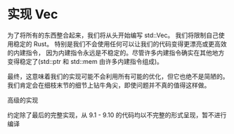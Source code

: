 # 实现 Vec
为了将所有的东西整合起来，我们将从头开始编写 std::Vec。
我们将限制自己使用稳定的 Rust。 特别是我们不会使用任何可以让我们的代码变得更漂亮或更高效的内建指令，
因为内建指令永远是不稳定的。尽管许多内建指令确实在其他地方变得稳定了(std::ptr 和 std::mem 由许多内建指令组成)。

最终，这意味着我们的实现可能不会利用所有可能的优化，但它也绝不是简陋的。
我们肯定会在细枝末节的细节上钻牛角尖，即使问题并不真的值得这样做。

高级的实现

约定除了最后的完整实现，从 9.1 - 9.10 的代码均以不完整的形式呈现，暂不进行编译